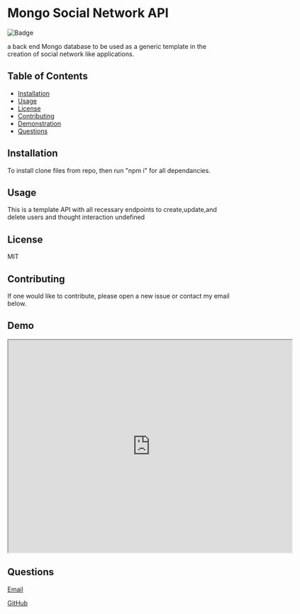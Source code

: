 
  # Mongo Social Network API
  
   ![Badge](https://img.shields.io/badge/license-MIT-yellowgreen)
    
    
  a back end Mongo database to be used as a generic template in the creation of social network like applications.


  
  ## Table of Contents
  * [Installation](#installation)
  * [Usage](#usage)
  * [License](#license)
  * [Contributing](#Contributing)
  * [Demonstration](#Demo)
  * [Questions](#Questions)
  
  ## Installation
  To install clone files from repo, then run "npm i" for all dependancies.
  
       
       

       
    
  ## Usage
  This is a template API with all recessary endpoints to create,update,and delete users and thought interaction
  undefined
  ## License
  MIT
  ## Contributing
  If one would like to contribute, please open a new issue or contact my email below.
  ## Demo
  <iframe src="https://drive.google.com/file/d/1cjO_ASA5sUZKZkG9ckOUJv0Zd6jMbV2m/preview" width="640" height="480"></iframe>

  
  ## Questions
  [Email](mailto:emailcodydiab@gmail.com)

  [GitHub](https://github.com/CodyDiab)

